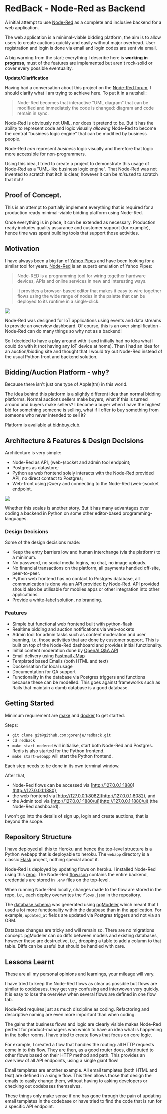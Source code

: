# RedBack - Node-Red as Backend

A initial attempt to use [Node-Red](https://nodered.org/) as a complete and inclusive backend for a web application.

The web application is a minimal-viable bidding platform, the aim is to allow users to create auctions quickly and easily without major overhead. User registration and login is done via email and login codes are sent via email.

A big warning from the start: everything I describe here is **working in progress**, must of the features are implemented but aren't rock-solid or cover every possible eventuality.

**Update/Clarification**

Having had a conversation about this project on the [Node-Red forum](https://discourse.nodered.org/t/redback-node-red-as-backend/74481), I should clarify what I am trying to achieve here. To put it in a nutshell:

> Node-Red becomes that interactive "UML diagram" that can be modified and immediately the code is changed: diagram and code remain in sync.

Node-Red is obviously not UML, nor does it pretend to be. But it has the ability to represent code and logic visually *allowing* Node-Red to become the central "business logic engine" that can be modified by business people. 

Node-Red *can* represent *business* logic visually and therefore that logic more accessible for non-programmers.

Using this idea, I tried to create a project to demonstrate this usage of Node-Red as a "UML-like business logic engine". That Node-Red was not invented to scratch that itch is clear, however it can be *misused* to scratch that itch!

## Proof of Concept.

This is an attempt to partially implement everything that is required for a production ready minimal-viable bidding platform using Node-Red. 

Once everything is in place, it can be extended as necessary. Production ready includes quality assurance and customer support (for example), hence time was spent building tools that support those activities.


## Motivation

I have always been a big fan of [Yahoo Pipes](https://en.wikipedia.org/wiki/Yahoo!_Pipes) and have been looking for a similar tool for years. [Node-Red](https://nodered.org/) is an superb emulation of Yahoo Pipes:

> Node-RED is a programming tool for wiring together hardware devices, APIs and online services in new and interesting ways.

> It provides a browser-based editor that makes it easy to wire together flows using the wide range of nodes in the palette that can be deployed to its runtime in a single-click.

![](images/as_designed.png)

Node-Red was designed for IoT applications using events and data streams to provide an overview dashboard. Of course, this is an over simplification - Node-Red can do many things so why not as a backend!

So I decided to have a play around with it and initially had no idea what I could do with it (not having any IoT device at home). Then I had an idea for an auction/bidding site and thought that I would try out Node-Red instead of the usual Python front and backend solution. 

## Bidding/Auction Platform - why?

Because there isn't just one type of Apple(tm) in this world.

The idea behind this platform is a slightly different idea than normal bidding platforms. Normal auctions sellers make buyers, what if this is turned around and buyers make sellers? I become a buyer when I have the highest bid for something someone is selling, what if I offer to buy something from someone who never intended to sell it?

Platform is available at [bidnbuy.club](https://bidnbuy.club).

## Architecture & Features & Design Decisions

Architecture is very simple: 

- Node-Red as API, (web-)socket and admin tool endpoint;
- Postgres as datastore;
- Python as web frontend solely interacts with the Node-Red provided API, no direct contact to Postgres;
- Web-front using jQuery and connecting to the Node-Red (web-)socket endpoint.

![](images/as_backend.png)

Whether this scales is another story. But it has many advantages over coding a backend in Python on some other editor-based programming-languages.


### Design Decisions

Some of the design decisions made:

- Keep the entry barriers low and human interchange (via the platform) to a minimum.
- No password, no social media logins, no chat, no image uploads. 
- No financial transactions on the platform, all payments handled off-site, peer-to-peer.
- Python web frontend has no contact to Postgres database, all communication is done via an API provided by Node-Red. API provided should also be utilisable for mobiles apps or other integration into other applications.
- Provide a white-label solution, no branding.

### Features

- Simple but functional web frontend built with python-flask
- Realtime bidding and auction notifications via web-sockets 
- Admin tool for admin tasks such as content moderation and user banning, i.e. those activities that are done by customer support. This is built on top of the Node-Red dashboard and provides initial functionality.
- Initial content moderation done by [OpenAI Q&A API](https://platform.openai.com/examples/default-qa)
- Email delivery using [Fastmail JMap](https://www.fastmail.com/blog/jmap-new-email-open-standard/)
- Templated based Emails (both HTML and text)
- Dockerisation for local usage
- Documentation for QA support
- Functionality in the database via Postgres triggers and functions because these can be modelled. This goes against frameworks such as Rails that maintain a dumb database is a good database.

## Getting Started

Minimum requirement are [make](https://en.wikipedia.org/wiki/Make_(software)) and [docker](https://en.wikipedia.org/wiki/Docker_(software)) to get started. 

Steps:

- `git clone git@github.com:gorenje/redback.git` 
- `cd redback`
- `make start-nodered` will initialise, start both Node-Red and Postgres. Redis is also started for the Python frontend.
- `make start-webapp` will start the Python frontend.

Each step needs to be done in its own terminal window.

After that, 

- Node-Red flows can be accessed via [http://127.0.0.1:1880](http://127.0.0.1:1880),
- the web frontend via [http://127.0.0.1:8082](http://127.0.0.1:8082), and
- the Admin tool via [http://127.0.0.1:1880/ui](http://127.0.0.1:1880/ui) (the Node-Red dashboard).

I won't go into the details of sign up, login and create auctions, that is beyond the scope.

## Repository Structure

I have deployed all this to Heroku and hence the top-level structure is a Python webapp that is deployable to heroku. The `webapp` directory is a classic [Flask](https://palletsprojects.com/p/flask/) project, nothing special about it.

Node-Red is deployed by updating flows on heroku. I installed Node-Red using this [repo](https://github.com/gorenje/node-red-heroku). The Node-Red [flow.json](/node-red/data/flows.json) contains the entire backend, credentials are stored in `.env` files on the top-level.

When running Node-Red locally, changes made to the flow are stored in the repo, i.e., each deploy overwrites the `flows.json` in the repository. 

The [database schema](/postgres/database-schema.sql) was generated using [pgModeler](https://pgmodeler.io/) which meant that I used a lot more functionality within the database than in the application. For example, `updated_at` fields are updated via Postgres triggers and not via an ORM. 

Database changes are tricky and will remain so. There are no migrations concept. pgModeler can do diffs between models and existing databases, however these are destructive, i.e., dropping a table to add a column to that table. Diffs can be useful but should be handled with care.

## Lessons Learnt

These are all my personal opinions and learnings, your mileage will vary.

I have tried to keep the Node-Red flows as clear as possible but flows are similar to codebases, they get very confusing and interwoven very quickly. It is easy to lose the overview when several flows are defined in one flow tab.

Node-Red requires just as much discipline as coding. Refactoring and descriptive naming are even more important than when coding. 

The gains that business flows and logic are clearly visible makes Node-Red perfect for product-managers who which to have an idea what is happening in the boiler rooms. I have tried to create flows that focus on core logic. 

For example, I created a flow that handles the routing: all HTTP requests come in to this flow. They are then, as a good router does, distributed to other flows based on their HTTP method and path. This provides an overview of all API endpoints, using a single giant flow!

Email templates are another example. All email templates (both HTML and text) are defined in a single flow. This then allows those that design the emails to easily change them, without having to asking developers or checking out codebases themselves.

These things only make sense if one has gone through the pain of updating email templates in the codebase or have tried to find the code that is run for a specific API endpoint.



